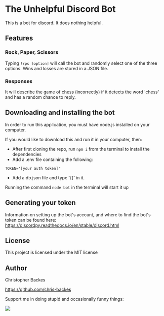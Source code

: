 # The Unhelpful Discord Bot

This is a bot for discord. It does nothing helpful.

## Features

### Rock, Paper, Scissors

Typing `!rps [option]` will call the bot and randomly select one of the three options. Wins and losses are stored in a JSON file.

### Responses

It will describe the game of chess (incorrectly) if it detects the word 'chess' and has a random chance to reply. 

## Downloading and installing the bot

In order to run this application, you must have node.js installed on your computer.

If you would like to download this and run it in your computer, then:
-   After first cloning the repo, run `npm i` from the terminal to install the dependencies
-   Add a .env file containing the following:

```
TOKEN='[your auth token]'
```
- Add a db.json file and type '{}' in it.

Running the command `node bot` in the terminal will start it up

## Generating your token

Information on setting up the bot's account, and where to find the bot's token can be found here:
https://discordpy.readthedocs.io/en/stable/discord.html

## License

This project is licensed under the MIT license

## Author

Christopher Backes

https://github.com/chris-backes

Support me in doing stupid and occasionally funny things:

<a href=https://www.buymeacoffee.com/christophed>
<img src=https://www.buymeacoffee.com/assets/img/guidelines/download-assets-sm-1.svg>
</a>

